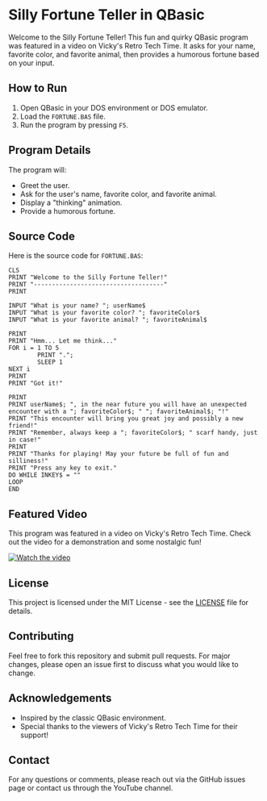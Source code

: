 # Silly Fortune Teller in QBasic

Welcome to the Silly Fortune Teller! This fun and quirky QBasic program was featured in a video on Vicky's Retro Tech Time. It asks for your name, favorite color, and favorite animal, then provides a humorous fortune based on your input.

## How to Run

1. Open QBasic in your DOS environment or DOS emulator.
2. Load the `FORTUNE.BAS` file.
3. Run the program by pressing `F5`.

## Program Details

The program will:
- Greet the user.
- Ask for the user's name, favorite color, and favorite animal.
- Display a "thinking" animation.
- Provide a humorous fortune.

## Source Code

Here is the source code for `FORTUNE.BAS`:

```basic
CLS
PRINT "Welcome to the Silly Fortune Teller!"
PRINT "------------------------------------"
PRINT

INPUT "What is your name? "; userName$
INPUT "What is your favorite color? "; favoriteColor$
INPUT "What is your favorite animal? "; favoriteAnimal$

PRINT
PRINT "Hmm... Let me think..."
FOR i = 1 TO 5
        PRINT ".";
        SLEEP 1
NEXT i
PRINT
PRINT "Got it!"

PRINT
PRINT userName$; ", in the near future you will have an unexpected encounter with a "; favoriteColor$; " "; favoriteAnimal$; "!"
PRINT "This encounter will bring you great joy and possibly a new friend!"
PRINT "Remember, always keep a "; favoriteColor$; " scarf handy, just in case!"
PRINT
PRINT "Thanks for playing! May your future be full of fun and silliness!"
PRINT "Press any key to exit."
DO WHILE INKEY$ = ""
LOOP
END
```

## Featured Video

This program was featured in a video on Vicky's Retro Tech Time. Check out the video for a demonstration and some nostalgic fun!

[![Watch the video](https://img.youtube.com/vi/sJrAznW5by0/maxresdefault.jpg)](https://www.youtube.com/shorts/sJrAznW5by0)

## License

This project is licensed under the MIT License - see the [LICENSE](LICENSE) file for details.

## Contributing

Feel free to fork this repository and submit pull requests. For major changes, please open an issue first to discuss what you would like to change.

## Acknowledgements

- Inspired by the classic QBasic environment.
- Special thanks to the viewers of Vicky's Retro Tech Time for their support!

## Contact

For any questions or comments, please reach out via the GitHub issues page or contact us through the YouTube channel.

```
